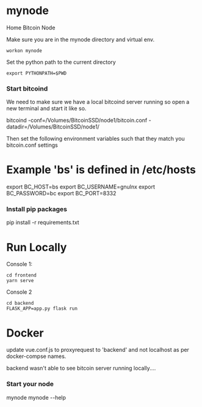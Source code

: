 # mynode
Home Bitcoin Node

Make sure you are in the mynode directory and virtual env.

```
workon mynode
```

Set the python path to the current directory

```
export PYTHONPATH=$PWD
```

### Start bitcoind

We need to make sure we have a local bitcoind server running so open a new terminal and start it like so.

bitcoind -conf=/Volumes/BitcoinSSD/node1/bitcoin.conf -datadir=/Volumes/BitcoinSSD/node1/

Then set the following environment variables such that they match you bitcoin.conf settings

# Example 'bs' is defined in /etc/hosts
export BC_HOST=bs
export BC_USERNAME=gnulnx
export BC_PASSWORD=bc
export BC_PORT=8332

### Install pip packages

pip install -r requirements.txt

# Run Locally

Console 1:

```
cd frontend
yarn serve
```

Console 2

```
cd backend
FLASK_APP=app.py flask run
```

# Docker

update vue.conf.js to proxyrequest to 'backend' and not localhost as per docker-compse names.

backend wasn't able to see bitcoin server running locally....

### Start your node

mynode
mynode --help
